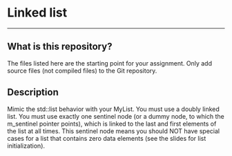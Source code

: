# Linked list

---

## What is this repository?
The files listed here are the starting point for your assignment.
Only add source files (not compiled files) to the Git repository.

## Description
Mimic the std::list behavior with your MyList.
You must use a doubly linked list.
You must use exactly one sentinel node (or a dummy node, to which the m_sentinel pointer points), which is linked to the last and first elements of the list at all times.
This sentinel node means you should NOT have special cases for a list that contains zero data elements (see the slides for list initialization).
